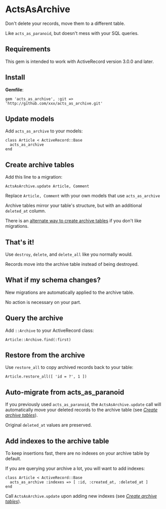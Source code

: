 ActsAsArchive
=============

Don't delete your records, move them to a different table.

Like `acts_as_paranoid`, but doesn't mess with your SQL queries.

Requirements
------------

This gem is intended to work with ActiveRecord version 3.0.0 and later.

Install
-------

**Gemfile**:

    gem 'acts_as_archive', :git => 'http://github.com/xxx/acts_as_archive.git'

Update models
-------------

Add `acts_as_archive` to your models:

    class Article < ActiveRecord::Base
      acts_as_archive
    end

<a name="create_archive_tables"></a>

Create archive tables
---------------------

Add this line to a migration:

`ActsAsArchive.update Article, Comment`

Replace `Article, Comment` with your own models that use `acts_as_archive`

Archive tables mirror your table's structure, but with an additional `deleted_at` column.

There is an [alternate way to create archive tables](http://wiki.github.com/winton/acts_as_archive/alternatives-to-migrations) if you don't like migrations.

That's it!
----------

Use `destroy`, `delete`, and `delete_all` like you normally would.

Records move into the archive table instead of being destroyed.

What if my schema changes?
--------------------------

New migrations are automatically applied to the archive table.

No action is necessary on your part.

Query the archive
-----------------

Add `::Archive` to your ActiveRecord class:

    Article::Archive.find(:first)

Restore from the archive
------------------------

Use `restore_all` to copy archived records back to your table:

    Article.restore_all([ 'id = ?', 1 ])

Auto-migrate from acts\_as\_paranoid
------------------------------------

If you previously used `acts_as_paranoid`, the `ActsAsArchive.update`
call will automatically move your deleted records to the archive table
(see <a href="#create_archive_tables">_Create archive tables_</a>).

Original `deleted_at` values are preserved.

Add indexes to the archive table
--------------------------------

To keep insertions fast, there are no indexes on your archive table by default.

If you are querying your archive a lot, you will want to add indexes:

    class Article < ActiveRecord::Base
      acts_as_archive :indexes => [ :id, :created_at, :deleted_at ]
    end

Call `ActsAsArchive.update` upon adding new indexes
(see <a href="#create_archive_tables">_Create archive tables_</a>).
